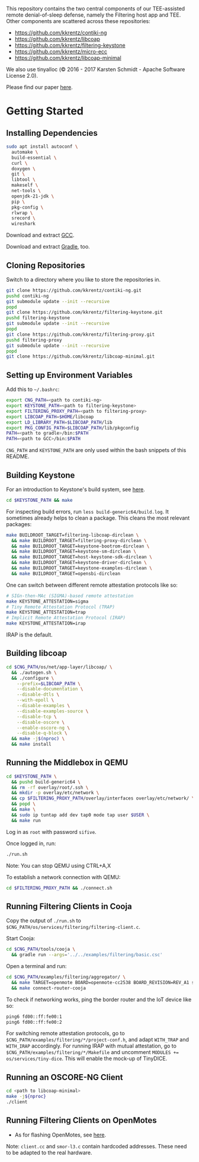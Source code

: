 This repository contains the two central components of our TEE-assisted remote denial-of-sleep defense, namely the Filtering host app and TEE. Other components are scattered across these repositories:

* https://github.com/kkrentz/contiki-ng
* https://github.com/kkrentz/libcoap
* https://github.com/kkrentz/filtering-keystone
* https://github.com/kkrentz/micro-ecc
* https://github.com/kkrentz/libcoap-minimal

We also use tinyalloc (&copy; 2016 - 2017 Karsten Schmidt - Apache Software License 2.0).

Please find our paper [here](https://doi.org/10.1007/978-3-031-30122-3_24).

# Getting Started

## Installing Dependencies

```bash
sudo apt install autoconf \
  automake \
  build-essential \
  curl \
  doxygen \
  git \
  libtool \
  makeself \
  net-tools \
  openjdk-21-jdk \
  pip \
  pkg-config \
  rlwrap \
  srecord \
  wireshark
```
Download and extract [GCC](https://developer.arm.com/downloads/-/arm-gnu-toolchain-downloads).

Download and extract [Gradle](https://gradle.org/releases/), too.

## Cloning Repositories

Switch to a directory where you like to store the repositories in.

```bash
git clone https://github.com/kkrentz/contiki-ng.git
pushd contiki-ng
git submodule update --init --recursive
popd
git clone https://github.com/kkrentz/filtering-keystone.git
pushd filtering-keystone
git submodule update --init --recursive
popd
git clone https://github.com/kkrentz/filtering-proxy.git
pushd filtering-proxy
git submodule update --init --recursive
popd
git clone https://github.com/kkrentz/libcoap-minimal.git
```

## Setting up Environment Variables

Add this to `~/.bashrc`:

```bash
export CNG_PATH=<path to contiki-ng>
export KEYSTONE_PATH=<path to filtering-keystone>
export FILTERING_PROXY_PATH=<path to filtering-proxy>
export LIBCOAP_PATH=$HOME/libcoap
export LD_LIBRARY_PATH=$LIBCOAP_PATH/lib
export PKG_CONFIG_PATH=$LIBCOAP_PATH/lib/pkgconfig
PATH=<path to gradle>/bin:$PATH
PATH=<path to GCC>/bin:$PATH
```

`CNG_PATH` and `KEYSTONE_PATH` are only used within the bash snippets of this README.

## Building Keystone

For an introduction to Keystone's build system, see [here](https://docs.google.com/document/d/1yyUPx0PWyk3NjuQ4uYNBLyASri5MvxqsotZce_cPfwU/edit).

```bash
cd $KEYSTONE_PATH && make
```

For inspecting build errors, run `less build-generic64/build.log`. It sometimes already helps to clean a package. This cleans the most relevant packages:

```bash
make BUILDROOT_TARGET=filtering-libcoap-dirclean \
  && make BUILDROOT_TARGET=filtering-proxy-dirclean \
  && make BUILDROOT_TARGET=keystone-bootrom-dirclean \
  && make BUILDROOT_TARGET=keystone-sm-dirclean \
  && make BUILDROOT_TARGET=host-keystone-sdk-dirclean \
  && make BUILDROOT_TARGET=keystone-driver-dirclean \
  && make BUILDROOT_TARGET=keystone-examples-dirclean \
  && make BUILDROOT_TARGET=opensbi-dirclean
```

One can switch between different remote attestation protocols like so:

```bash
# SIGn-then-MAc (SIGMA)-based remote attestation
make KEYSTONE_ATTESTATION=sigma
# Tiny Remote Attestation Protocol (TRAP)
make KEYSTONE_ATTESTATION=trap
# Implicit Remote Attestation Protocol (IRAP)
make KEYSTONE_ATTESTATION=irap
```
IRAP is the default.

## Building libcoap

```bash
cd $CNG_PATH/os/net/app-layer/libcoap/ \
  && ./autogen.sh \
  && ./configure \
    --prefix=$LIBCOAP_PATH \
    --disable-documentation \
    --disable-dtls \
    --with-epoll \
    --disable-examples \
    --disable-examples-source \
    --disable-tcp \
    --disable-oscore \
    --enable-oscore-ng \
    --disable-q-block \
  && make -j$(nproc) \
  && make install
```

## Running the Middlebox in QEMU

```bash
cd $KEYSTONE_PATH \
  && pushd build-generic64 \
  && rm -rf overlay/root/.ssh \
  && mkdir -p overlay/etc/network \
  && cp $FILTERING_PROXY_PATH/overlay/interfaces overlay/etc/network/ \
  && popd \
  && make \
  && sudo ip tuntap add dev tap0 mode tap user $USER \
  && make run
```

Log in as `root` with password `sifive`.

Once logged in, run:

```bash
./run.sh
```

Note: You can stop QEMU using CTRL+A,X

To establish a network connection with QEMU:

```bash
cd $FILTERING_PROXY_PATH && ./connect.sh
```

## Running Filtering Clients in Cooja

Copy the output of `./run.sh` to `$CNG_PATH/os/services/filtering/filtering-client.c`.

Start Cooja:

```bash
cd $CNG_PATH/tools/cooja \
  && gradle run --args='../../examples/filtering/basic.csc'
```

Open a terminal and run:

```bash
cd $CNG_PATH/examples/filtering/aggregator/ \
  && make TARGET=openmote BOARD=openmote-cc2538 BOARD_REVISION=REV_A1 savetarget \
  && make connect-router-cooja
```

To check if networking works, ping the border router and the IoT device like so:

```bash
ping6 fd00::ff:fe00:1
ping6 fd00::ff:fe00:2
```

For switching remote attestation protocols, go to `$CNG_PATH/examples/filtering/*/project-conf.h`, and adapt `WITH_TRAP` and `WITH_IRAP` accordingly. For running IRAP with mutual attestation, go to `$CNG_PATH/examples/filtering/*/Makefile` and uncomment `MODULES += os/services/tiny-dice`. This will enable the mock-up of TinyDICE.

## Running an OSCORE-NG Client

```bash
cd <path to libcoap-minimal>
make -j${nproc}
./client
```

## Running Filtering Clients on OpenMotes

* As for flashing OpenMotes, see [here](https://gist.github.com/kkrentz/18ce317d0a1db331ccc38be6c7e0ac9e).

Note: `client.cc` and `smor-l3.c` contain hardcoded addresses. These need to be adapted to the real hardware.
